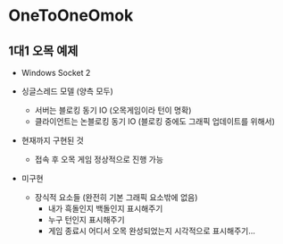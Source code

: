 # OneToOneOmok
## 1대1 오목 예제

* Windows Socket 2
* 싱글스레드 모델 (양측 모두)
    * 서버는 블로킹 동기 IO (오목게임이라 턴이 명확)
    * 클라이언트는 논블로킹 동기 IO (블로킹 중에도 그래픽 업데이트를 위해서)

* 현재까지 구현된 것
    * 접속 후 오목 게임 정상적으로 진행 가능

* 미구현
    * 장식적 요소들 (완전히 기본 그래픽 요소밖에 없음)
        * 내가 흑돌인지 백돌인지 표시해주기
        * 누구 턴인지 표시해주기
        * 게임 종료시 어디서 오목 완성되었는지 시각적으로 표시해주기...